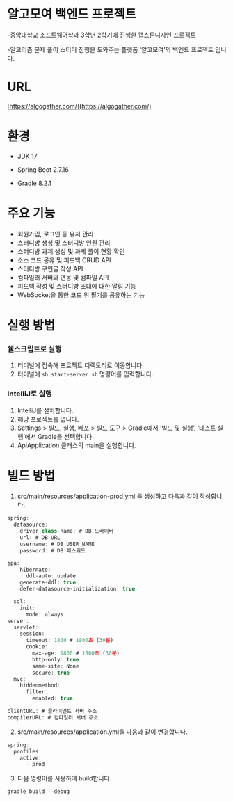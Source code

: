 # 알고모여 백엔드 프로젝트

-중앙대학교 소프트웨어학과 3학년 2학기에 진행한 캡스톤디자인 프로젝트

-알고리즘 문제 풀이 스터디 진행을 도와주는 플랫폼 ‘알고모여’의 백엔드 프로젝트 입니다.

# URL

[https://algogather.com/](https://algogather.com/)

# 환경

- JDK 17

- Spring Boot 2.7.16

- Gradle 8.2.1

# 주요 기능

- 회원가입, 로그인 등 유저 관리
- 스터디방 생성 및 스터디방 인원 관리
- 스터디방 과제 생성 및 과제 풀이 현황 확인
- 소스 코드 공유 및 피드백 CRUD API
- 스터디방 구인글 작성 API
- 컴파일러 서버와 연동 및 컴파일 API
- 피드백 작성 및 스터디방 초대에 대한 알림 기능
- WebSocket을 통한 코드 위 필기를 공유하는 기능

# 실행 방법

### 쉘스크립트로 실행
1. 터미널에 접속해 프로젝트 디렉토리로 이동합니다.
2. 터미널에 `sh start-server.sh` 명령어를 입력합니다.

### IntelliJ로 실행
1. IntelliJ를 설치합니다.
2. 해당 프로젝트를 엽니다.
3. Settings > 빌드, 실행, 배포 > 빌드 도구 > Gradle에서 ‘빌드 및 실행’, ‘테스트 실행’에서 Gradle을 선택합니다.
4. ApiApplication 클래스의 main을 실행합니다.

# 빌드 방법

1. src/main/resources/application-prod.yml 을 생성하고 다음과 같이 작성합니다.

```jsx
spring:
  datasource:
    driver-class-name: # DB 드라이버
    url: # DB URL
    username: # DB USER_NAME
    password: # DB 패스워드

jpa:
    hibernate:
      ddl-auto: update
    generate-ddl: true
    defer-datasource-initialization: true

  sql:
    init:
      mode: always
server:
  servlet:
    session:
      timeout: 1800 # 1800초 (30분)
      cookie:
        max-age: 1800 # 1800초 (30분)
        http-only: true
        same-site: None
        secure: true
  mvc:
    hiddenmethod:
      filter:
        enabled: true

clientURL: # 클라이언트 서버 주소
compilerURL: # 컴파일러 서버 주소
```

2. src/main/resources/application.yml을 다음과 같이 변경합니다.

```jsx
spring:
  profiles:
    active:
      - prod
```

3. 다음 명령어를 사용하여 build합니다.

```jsx
gradle build --debug
```
